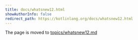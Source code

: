 ```yaml
---
title: docs/whatsnew12.html
showAuthorInfo: false
redirect_path: https://kotlinlang.org/docs/whatsnew12.html
---
```


The page is moved to [topics/whatsnew12.md](docs/topics/whatsnew12.md)
